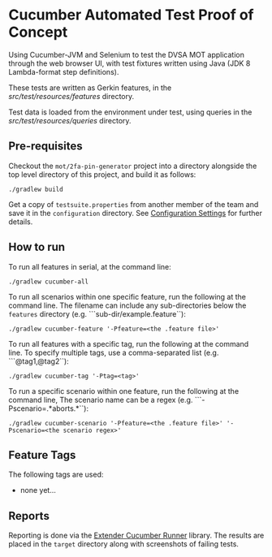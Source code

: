 # Cucumber Automated Test Proof of Concept

Using Cucumber-JVM and Selenium to test the DVSA MOT application through the web browser UI, with test fixtures
written using Java (JDK 8 Lambda-format step definitions).

These tests are written as Gerkin features, in the *src/test/resources/features* directory.

Test data is loaded from the environment under test, using queries in the *src/test/resources/queries* directory.

## Pre-requisites
Checkout the ```mot/2fa-pin-generator``` project into a directory alongside the top level directory of this project, and build it as follows:
```
./gradlew build
```

Get a copy of ```testsuite.properties``` from another member of the team and save it in the ```configuration``` directory. See [Configuration Settings](configuration/README.md) for further details.

## How to run

To run all features in serial, at the command line:
```
./gradlew cucumber-all
```

To run all scenarios within one specific feature, run the following at the command line. The filename can include any sub-directories below the ```features``` directory (e.g. ```sub-dir/example.feature``):

```
./gradlew cucumber-feature '-Pfeature=<the .feature file>'
```

To run all features with a specific tag, run the following at the command line. To specify multiple tags, use a comma-separated list (e.g. ```@tag1,@tag2``):

```
./gradlew cucumber-tag '-Ptag=<tag>'
```

To run a specific scenario within one feature, run the following at the command line, The scenario name can be a regex (e.g. ```-Pscenario=.\*aborts.\*``):

```
./gradlew cucumber-scenario '-Pfeature=<the .feature file>' '-Pscenario=<the scenario regex>'
```

## Feature Tags

The following tags are used:

* none yet...

## Reports
Reporting is done via the [Extender Cucumber Runner](http://mkolisnyk.github.io/cucumber-reports/extended-cucumber-runner) library. The results are placed in the `target` directory along with screenshots of failing tests.
